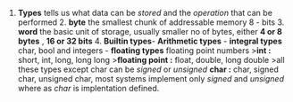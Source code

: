 1. **Types** tells us what data can be *stored* and the *operation* that can be performed      2. **byte** the smallest chunk of addressable memory 8 - bits      3. **word** the basic unit of storage, usually smaller no of bytes, either **4 or 8 bytes** , **16 or 32 bits**      4. **Builtin types**- **Arithmetic types**                    - **integral types** char, bool and integers               - **floating types** floating point numbers            >**int :** short, int, long, long long             >**floating point :** float, double, long double             >all these types except char can be *signed* or *unsigned*           **char :** char, signed char, unsigned char, most systems implement only *signed* and *unsigned* where as *char* is implentation defined.                
